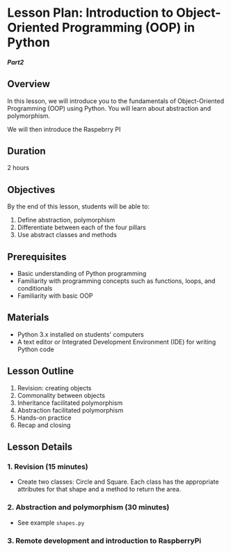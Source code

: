 # Lesson Plan: Introduction to Object-Oriented Programming (OOP) in Python
##### Part2
## Overview

In this lesson, we will introduce you to the fundamentals of Object-Oriented 
Programming (OOP) using Python. 
You will learn about abstraction and polymorphism.

We will then introduce the Raspebrry PI
## Duration

2 hours

## Objectives

By the end of this lesson, students will be able to:

1. Define abstraction, polymorphism
2. Differentiate between each of the four pillars
3. Use abstract classes and methods


## Prerequisites

- Basic understanding of Python programming
- Familiarity with programming concepts such as functions, loops, and conditionals
- Familiarity with basic OOP

## Materials

- Python 3.x installed on students' computers
- A text editor or Integrated Development Environment (IDE) for writing Python code

## Lesson Outline

1. Revision: creating objects
2. Commonality between objects
3. Inheritance facilitated polymorphism
4. Abstraction facilitated polymorphism
5. Hands-on practice
6. Recap and closing

## Lesson Details

### 1. Revision  (15 minutes)

- Create two classes: Circle and Square. Each class has the appropriate 
  attributes for that shape and a method to return the area.


### 2. Abstraction and polymorphism (30 minutes)

- See example `shapes.py`

### 3. Remote development and introduction to RaspberryPi 

